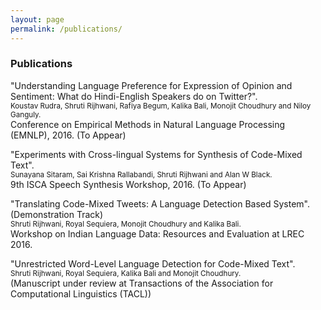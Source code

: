 ```yaml
---
layout: page
permalink: /publications/
---
```


### Publications


"Understanding Language Preference for Expression of Opinion and Sentiment: What do Hindi-English Speakers do on Twitter?". <br>
<small>Koustav Rudra, Shruti Rijhwani, Rafiya Begum, Kalika Bali, Monojit Choudhury and Niloy Ganguly.</small> <br>
Conference on Empirical Methods in Natural Language Processing (EMNLP), 2016. (To Appear) 

"Experiments with Cross-lingual Systems for Synthesis of Code-Mixed Text". <br>
<small>Sunayana Sitaram, Sai Krishna Rallabandi, Shruti Rijhwani and Alan W Black.</small><br>
9th ISCA Speech Synthesis Workshop, 2016. (To Appear) 

"Translating Code-Mixed Tweets: A Language Detection Based System". (Demonstration Track) <br>
<small> Shruti Rijhwani, Royal Sequiera, Monojit Choudhury and Kalika Bali. </small> <br>
Workshop on Indian Language Data: Resources and Evaluation at LREC 2016.

"Unrestricted Word-Level Language Detection for Code-Mixed Text". <br>
<small> Shruti Rijhwani, Royal Sequiera, Kalika Bali and Monojit Choudhury. </small> <br>
(Manuscript under review at Transactions of the Association for Computational Linguistics (TACL))